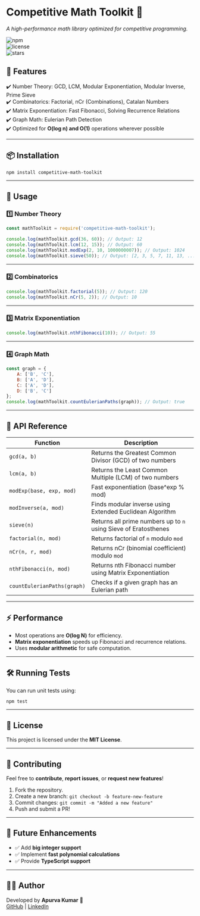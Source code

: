 
# **Competitive Math Toolkit** 🚀  
*A high-performance math library optimized for competitive programming.*

![npm](https://img.shields.io/npm/v/competitive-math-toolkit)  
![license](https://img.shields.io/github/license/apurva313/competitive-math-toolkit)  
![stars](https://img.shields.io/github/stars/apurva313/competitive-math-toolkit?style=social)  

## **📌 Features**
✔️ Number Theory: GCD, LCM, Modular Exponentiation, Modular Inverse, Prime Sieve  
✔️ Combinatorics: Factorial, nCr (Combinations), Catalan Numbers  
✔️ Matrix Exponentiation: Fast Fibonacci, Solving Recurrence Relations  
✔️ Graph Math: Eulerian Path Detection  
✔️ Optimized for **O(log n) and O(1)** operations wherever possible  

---

## **📦 Installation**
```sh
npm install competitive-math-toolkit
```

---

## **🔰 Usage**
### **1️⃣ Number Theory**
```js
const mathToolkit = require('competitive-math-toolkit');

console.log(mathToolkit.gcd(36, 60)); // Output: 12
console.log(mathToolkit.lcm(12, 15)); // Output: 60
console.log(mathToolkit.modExp(2, 10, 1000000007)); // Output: 1024
console.log(mathToolkit.sieve(50)); // Output: [2, 3, 5, 7, 11, 13, ...]
```

---

### **2️⃣ Combinatorics**
```js
console.log(mathToolkit.factorial(5)); // Output: 120
console.log(mathToolkit.nCr(5, 2)); // Output: 10
```

---

### **3️⃣ Matrix Exponentiation**
```js
console.log(mathToolkit.nthFibonacci(10)); // Output: 55
```

---

### **4️⃣ Graph Math**
```js
const graph = {
    A: ['B', 'C'],
    B: ['A', 'D'],
    C: ['A', 'D'],
    D: ['B', 'C']
};
console.log(mathToolkit.countEulerianPaths(graph)); // Output: true
```

---

## **📜 API Reference**
| Function | Description |
|----------|-------------|
| `gcd(a, b)` | Returns the Greatest Common Divisor (GCD) of two numbers |
| `lcm(a, b)` | Returns the Least Common Multiple (LCM) of two numbers |
| `modExp(base, exp, mod)` | Fast exponentiation (base^exp % mod) |
| `modInverse(a, mod)` | Finds modular inverse using Extended Euclidean Algorithm |
| `sieve(n)` | Returns all prime numbers up to `n` using Sieve of Eratosthenes |
| `factorial(n, mod)` | Returns factorial of `n` modulo `mod` |
| `nCr(n, r, mod)` | Returns nCr (binomial coefficient) modulo `mod` |
| `nthFibonacci(n, mod)` | Returns nth Fibonacci number using Matrix Exponentiation |
| `countEulerianPaths(graph)` | Checks if a given graph has an Eulerian path |

---

## **⚡ Performance**
- Most operations are **O(log N)** for efficiency.
- **Matrix exponentiation** speeds up Fibonacci and recurrence relations.
- Uses **modular arithmetic** for safe computation.

---

## **🛠️ Running Tests**
You can run unit tests using:
```sh
npm test
```

---

## **📝 License**
This project is licensed under the **MIT License**.

---

## **🌟 Contributing**
Feel free to **contribute**, **report issues**, or **request new features**!  
1. Fork the repository.  
2. Create a new branch: `git checkout -b feature-new-feature`  
3. Commit changes: `git commit -m "Added a new feature"`  
4. Push and submit a PR!  

---

## **🚀 Future Enhancements**
- ✅ Add **big integer support**  
- ✅ Implement **fast polynomial calculations**  
- ✅ Provide **TypeScript support**  

---

## **👨‍💻 Author**
Developed by **Apurva Kumar** 🚀  
[GitHub](https://github.com/apurva313) | [LinkedIn](https://linkedin.com/in/apurva313) 
